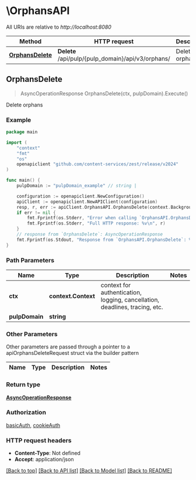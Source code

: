 # \OrphansAPI

All URIs are relative to *http://localhost:8080*

Method | HTTP request | Description
------------- | ------------- | -------------
[**OrphansDelete**](OrphansAPI.md#OrphansDelete) | **Delete** /api/pulp/{pulp_domain}/api/v3/orphans/ | Delete orphans



## OrphansDelete

> AsyncOperationResponse OrphansDelete(ctx, pulpDomain).Execute()

Delete orphans



### Example

```go
package main

import (
	"context"
	"fmt"
	"os"
	openapiclient "github.com/content-services/zest/release/v2024"
)

func main() {
	pulpDomain := "pulpDomain_example" // string | 

	configuration := openapiclient.NewConfiguration()
	apiClient := openapiclient.NewAPIClient(configuration)
	resp, r, err := apiClient.OrphansAPI.OrphansDelete(context.Background(), pulpDomain).Execute()
	if err != nil {
		fmt.Fprintf(os.Stderr, "Error when calling `OrphansAPI.OrphansDelete``: %v\n", err)
		fmt.Fprintf(os.Stderr, "Full HTTP response: %v\n", r)
	}
	// response from `OrphansDelete`: AsyncOperationResponse
	fmt.Fprintf(os.Stdout, "Response from `OrphansAPI.OrphansDelete`: %v\n", resp)
}
```

### Path Parameters


Name | Type | Description  | Notes
------------- | ------------- | ------------- | -------------
**ctx** | **context.Context** | context for authentication, logging, cancellation, deadlines, tracing, etc.
**pulpDomain** | **string** |  | 

### Other Parameters

Other parameters are passed through a pointer to a apiOrphansDeleteRequest struct via the builder pattern


Name | Type | Description  | Notes
------------- | ------------- | ------------- | -------------


### Return type

[**AsyncOperationResponse**](AsyncOperationResponse.md)

### Authorization

[basicAuth](../README.md#basicAuth), [cookieAuth](../README.md#cookieAuth)

### HTTP request headers

- **Content-Type**: Not defined
- **Accept**: application/json

[[Back to top]](#) [[Back to API list]](../README.md#documentation-for-api-endpoints)
[[Back to Model list]](../README.md#documentation-for-models)
[[Back to README]](../README.md)

